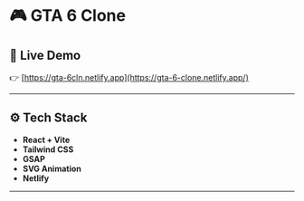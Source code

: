 # 🎮 GTA 6 Clone

## 🚀 Live Demo  
👉 [https://gta-6cln.netlify.app](https://gta-6-clone.netlify.app/)

---

## ⚙️ Tech Stack

- **React + Vite**  
- **Tailwind CSS**  
- **GSAP**  
- **SVG Animation**  
- **Netlify**

---
